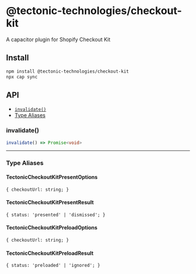 # @tectonic-technologies/checkout-kit

A capacitor plugin for Shopify Checkout Kit

## Install

```bash
npm install @tectonic-technologies/checkout-kit
npx cap sync
```

## API

<docgen-index>

* [`invalidate()`](#invalidate)
* [Type Aliases](#type-aliases)

</docgen-index>

<docgen-api>
<!--Update the source file JSDoc comments and rerun docgen to update the docs below-->

### invalidate()

```typescript
invalidate() => Promise<void>
```

--------------------


### Type Aliases


#### TectonicCheckoutKitPresentOptions

<code>{ checkoutUrl: string; }</code>


#### TectonicCheckoutKitPresentResult

<code>{ status: 'presented' | 'dismissed'; }</code>


#### TectonicCheckoutKitPreloadOptions

<code>{ checkoutUrl: string; }</code>


#### TectonicCheckoutKitPreloadResult

<code>{ status: 'preloaded' | 'ignored'; }</code>

</docgen-api>
